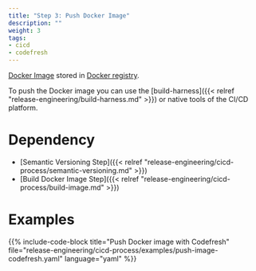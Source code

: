 ```yaml
---
title: "Step 3: Push Docker Image"
description: ""
weight: 3
tags:
- cicd
- codefresh
---
```


[Docker Image](https://docs.docker.com/engine/reference/commandline/images/) stored
in [Docker registry](https://docs.docker.com/registry).


To push the Docker image you can use the [build-harness]({{< relref "release-engineering/build-harness.md" >}})
or native tools of the CI/CD platform.

# Dependency

* [Semantic Versioning Step]({{< relref "release-engineering/cicd-process/semantic-versioning.md" >}})
* [Build Docker Image Step]({{< relref "release-engineering/cicd-process/build-image.md" >}})

# Examples

{{% include-code-block title="Push Docker image with Codefresh" file="release-engineering/cicd-process/examples/push-image-codefresh.yaml" language="yaml" %}}
